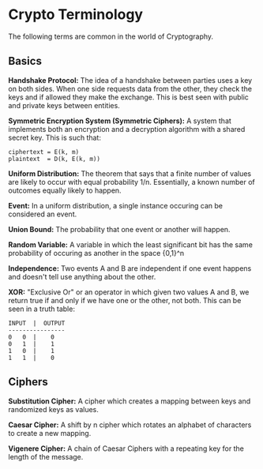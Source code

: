# Crypto Terminology

The following terms are common in the world of Cryptography.

## Basics

**Handshake Protocol:** The idea of a handshake between parties uses a key on
both sides. When one side requests data from the other, they check the keys
and if allowed they make the exchange. This is best seen with public and
private keys between entities.

**Symmetric Encryption System (Symmetric Ciphers):** A system that implements
both an encryption and a decryption algorithm with a shared secret key. This
is such that:

```
ciphertext = E(k, m)
plaintext  = D(k, E(k, m))
```

**Uniform Distribution:** The theorem that says that a finite number of values
are likely to occur with equal probability 1/n. Essentially, a known number of
outcomes equally likely to happen.

**Event:** In a uniform distribution, a single instance occuring can be
considered an event.

**Union Bound:** The probability that one event or another will happen.

**Random Variable:** A variable in which the least significant bit has the
same probability of occuring as another in the space {0,1}^n

**Independence:** Two events A and B are independent if one event happens and
doesn't tell use anything about the other.

**XOR:** "Exclusive Or" or an operator in which given two values A and B, we
return true if and only if we have one or the other, not both. This can be
seen in a truth table:

```
INPUT  |  OUTPUT
----------------
0   0  |    0
0   1  |    1
1   0  |    1
1   1  |    0
```

## Ciphers

**Substitution Cipher:** A cipher which creates a mapping between keys and
randomized keys as values.

**Caesar Cipher:** A shift by n cipher which rotates an alphabet of characters
to create a new mapping.

**Vigenere Cipher:** A chain of Caesar Ciphers with a repeating key for the
length of the message.
